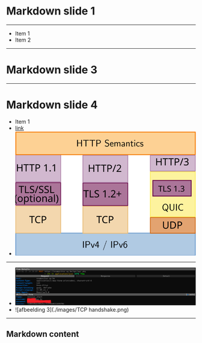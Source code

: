 # Markdown slide 1
---
- Item 1 <!-- .element: class="fragment" data-fragment-index="2" -->
- Item 2 <!-- .element: class="fragment" data-fragment-index="1" -->
---
# Markdown slide 3
---
# Markdown slide 4
- Item 1
- [link](https://www.ap.be)
- ![afbeelding 1](./images/http_in_stack.svg)
---
- ![afbeelding 2](./images/tls_plus_proxy.png)
- ![afbeelding 3](./images/TCP handshake.png) <!-- spaties in filenamen vermijden! -->
---
<!-- .slide: data-background="#ff0000" -->
Markdown content
---
<!-- .slide: class="no-screens-slide" -->
